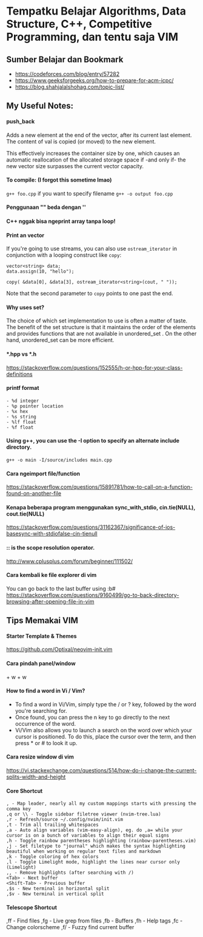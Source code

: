# Tempatku Belajar Algorithms, Data Structure, C++, Competitive Programming, dan tentu saja VIM

## Sumber Belajar dan Bookmark

* https://codeforces.com/blog/entry/57282
* https://www.geeksforgeeks.org/how-to-prepare-for-acm-icpc/
* https://blog.shahjalalshohag.com/topic-list/

## My Useful Notes:

#### push_back 
Adds a new element at the end of the vector, after its current last element. The content of val is copied (or moved) to the new element.

This effectively increases the container size by one, which causes an automatic reallocation of the allocated storage space if -and only if- the new vector size surpasses the current vector capacity.

#### To compile: (I forgot this sometime lmao)
`g++ foo.cpp` 
if you want to specify filename 
`g++ -o output foo.cpp`

#### Penggunaan "" beda dengan ''

#### C++ nggak bisa ngeprint array tanpa loop!

#### Print an vector

If you're going to use streams, you can also use `ostream_iterator` in conjunction with a looping construct like `copy`:

	vector<string> data;
	data.assign(10, "hello");

	copy( &data[0], &data[3], ostream_iterator<string>(cout, " "));

Note that the second parameter to `copy` points to one past the end. 


#### Why uses set?

The choice of which set implementation to use is often a matter of taste. The
benefit of the set structure is that it maintains the order of the elements and
provides functions that are not available in unordered_set . On the other hand,
unordered_set can be more efficient.

#### *.hpp vs *.h
https://stackoverflow.com/questions/152555/h-or-hpp-for-your-class-definitions 


#### printf format
```
- %d integer
- %p pointer location
- %x hex
- %s string
- %lf float
- %f float
```

#### Using g++, you can use the -I option to specify an alternate include directory.

`g++ -o main -I/source/includes main.cpp`

#### Cara ngeimport file/function
https://stackoverflow.com/questions/15891781/how-to-call-on-a-function-found-on-another-file

#### Kenapa beberapa program menggunakan sync_with_stdio, cin.tie(NULL), cout.tie(NULL)
https://stackoverflow.com/questions/31162367/significance-of-ios-basesync-with-stdiofalse-cin-tienull

#### :: is the scope resolution operator.
http://www.cplusplus.com/forum/beginner/111502/

#### Cara kembali ke file explorer di vim
You can go back to the last buffer using :b#
https://stackoverflow.com/questions/9160499/go-to-back-directory-browsing-after-opening-file-in-vim

## Tips Memakai VIM

#### Starter Template & Themes
https://github.com/Optixal/neovim-init.vim

#### Cara pindah panel/window
<ctrl> + w + w

#### How to find a word in Vi / Vim? 
* To find a word in Vi/Vim, simply type the / or ? key, followed by the word you're searching for.
* Once found, you can press the n key to go directly to the next occurrence of the word.
* Vi/Vim also allows you to launch a search on the word over which your cursor is positioned. To do this, place the cursor over the term, and then press * or # to look it up.

#### Cara resize window di vim
https://vi.stackexchange.com/questions/514/how-do-i-change-the-current-splits-width-and-height

#### Core Shortcut
    , - Map leader, nearly all my custom mappings starts with pressing the comma key
    ,q or \\ - Toggle sidebar filetree viewer (nvim-tree.lua)
    ,r - Refresh/source ~/.config/nvim/init.vim
    ,t - Trim all trailing whitespaces
    ,a - Auto align variables (vim-easy-align), eg. do ,a= while your cursor is on a bunch of variables to align their equal signs
    ,h - Toggle rainbow parentheses highlighting (rainbow-parentheses.vim)
    ,j - Set filetype to "journal" which makes the syntax highlighting beautiful when working on regular text files and markdown
    ,k - Toggle coloring of hex colors
    ,l - Toggle Limelight mode, highlight the lines near cursor only (Limelight)
    ,, - Remove highlights (after searching with /)
    <Tab> - Next buffer
    <Shift-Tab> - Previous buffer
    ,$s - New terminal in horizontal split
    ,$v - New terminal in vertical split

#### Telescope Shortcut
  ,ff - Find files
  ,fg - Live grep from files
  ,fb - Buffers
  ,fh - Help tags
  ,fc - Change colorscheme
  ,f/ - Fuzzy find current buffer

